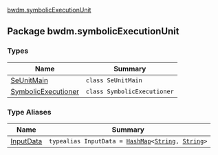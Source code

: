 [bwdm.symbolicExecutionUnit](./index.md)

## Package bwdm.symbolicExecutionUnit

### Types

| Name | Summary |
|---|---|
| [SeUnitMain](-se-unit-main/index.md) | `class SeUnitMain` |
| [SymbolicExecutioner](-symbolic-executioner/index.md) | `class SymbolicExecutioner` |

### Type Aliases

| Name | Summary |
|---|---|
| [InputData](-input-data.md) | `typealias InputData = `[`HashMap`](http://docs.oracle.com/javase/6/docs/api/java/util/HashMap.html)`<`[`String`](https://kotlinlang.org/api/latest/jvm/stdlib/kotlin/-string/index.html)`, `[`String`](https://kotlinlang.org/api/latest/jvm/stdlib/kotlin/-string/index.html)`>` |
